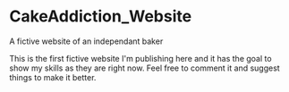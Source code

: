 # CakeAddiction_Website
A fictive website of an independant baker

This is the first fictive website I'm publishing here and it has the goal to show my skills as they are right now. Feel free to comment it and suggest things to make it better.
